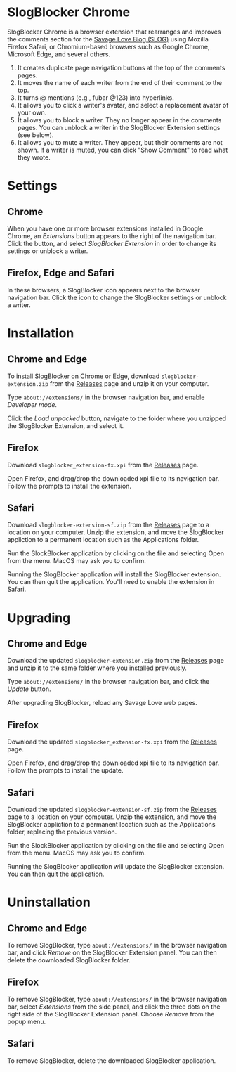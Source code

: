 # SlogBlocker Chrome

SlogBlocker Chrome is a browser extension that rearranges and improves the comments section for the [Savage Love Blog (SLOG)](http://www.thestranger.com/seattle/SavageLove) using Mozilla Firefox Safari, or Chromium-based browsers such as Google Chrome, Microsoft Edge, and several others.

1. It creates duplicate page navigation buttons at the top of the comments pages.
2. It moves the name of each writer from the end of their comment to the top.
3. It turns @ mentions (e.g., fubar @123) into hyperlinks.
4. It allows you to click a writer's avatar, and select a replacement avatar of your own.
5. It allows you to block a writer. They no longer appear in the comments pages. You can unblock a writer in the SlogBlocker Extension settings (see below).
6. It allows you to mute a writer. They appear, but their comments are not shown. If a writer is muted, you can click "Show Comment" to read what they wrote.

# Settings

## Chrome

When you have one or more browser extensions installed in Google Chrome, an _Extensions_ button appears to the right of the navigation bar. Click the button, and select _SlogBlocker Extension_ in order to change its settings or unblock a writer.

## Firefox, Edge and Safari

In these browsers, a SlogBlocker icon appears next to the browser navigation bar. Click the icon to change the SlogBlocker settings or unblock a writer.

# Installation

## Chrome and Edge

To install SlogBlocker on Chrome or Edge, download `slogblocker-extension.zip` from the [Releases](https://github.com/ahoyfubar/SlogBlocker-Chrome/releases/) page and unzip it on your computer.

Type `about://extensions/` in the browser navigation bar, and enable _Developer mode_.

Click the _Load unpacked_ button, navigate to the folder where you unzipped the SlogBlocker Extension, and select it.

## Firefox

Download `slogblocker_extension-fx.xpi` from the [Releases](https://github.com/ahoyfubar/SlogBlocker-Chrome/releases/) page.

Open Firefox, and drag/drop the downloaded xpi file to its navigation bar. Follow the prompts to install the extension.

## Safari

Download `slogblocker-extension-sf.zip` from the [Releases](https://github.com/ahoyfubar/SlogBlocker/releases/) page to a location on your computer. Unzip the extension, and move the SlogBlocker appliction to a permanent location such as the Applications folder.

Run the SlockBlocker application by clicking on the file and selecting Open from the menu. MacOS may ask you to confirm.

Running the SlogBlocker application will install the SlogBlocker extension. You can then quit the application. You'll need to enable the extension in Safari.

# Upgrading

## Chrome and Edge

Download the updated `slogblocker-extension.zip` from the [Releases](https://github.com/ahoyfubar/SlogBlocker-Chrome/releases/) page and unzip it to the same folder where you installed previously.

Type `about://extensions/` in the browser navigation bar, and click the _Update_ button.

After upgrading SlogBlocker, reload any Savage Love web pages.

## Firefox

Download the updated `slogblocker_extension-fx.xpi` from the [Releases](https://github.com/ahoyfubar/SlogBlocker-Chrome/releases/) page.

Open Firefox, and drag/drop the downloaded xpi file to its navigation bar. Follow the prompts to install the update.

## Safari

Download the updated `slogblocker-extension-sf.zip` from the [Releases](https://github.com/ahoyfubar/SlogBlocker/releases/) page to a location on your computer. Unzip the extension, and move the SlogBlocker appliction to a permanent location such as the Applications folder, replacing the previous version.

Run the SlockBlocker application by clicking on the file and selecting Open from the menu. MacOS may ask you to confirm.

Running the SlogBlocker application will update the SlogBlocker extension. You can then quit the application.

# Uninstallation

## Chrome and Edge

To remove SlogBlocker, type `about://extensions/` in the browser navigation bar, and click _Remove_ on the SlogBlocker Extension panel. You can then delete the downloaded SlogBlocker folder.

## Firefox

To remove SlogBlocker, type `about://extensions/` in the browser navigation bar, select _Extensions_ from the side panel, and click the three dots on the right side of the SlogBlocker Extension panel. Choose _Remove_ from the popup menu.

## Safari

To remove SlogBlocker, delete the downloaded SlogBlocker application.
